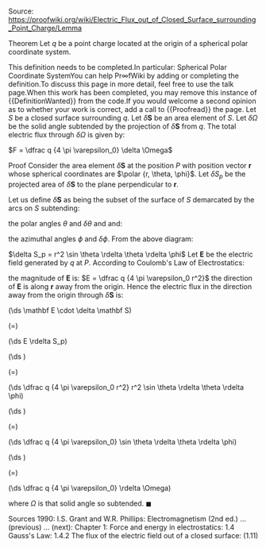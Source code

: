 # 

Source: https://proofwiki.org/wiki/Electric_Flux_out_of_Closed_Surface_surrounding_Point_Charge/Lemma

Theorem
Let $q$ be a point charge located at the origin of a spherical polar coordinate system.


This definition needs to be completed.In particular: Spherical Polar Coordinate SystemYou can help $\mathsf{Pr} \infty \mathsf{fWiki}$ by adding or completing the definition.To discuss this page in more detail, feel free to use the talk page.When this work has been completed, you may remove this instance of {{DefinitionWanted}} from the code.If you would welcome a second opinion as to whether your work is correct, add a call to {{Proofread}} the page.
Let $S$ be a closed surface surrounding $q$.
Let $\delta \mathbf S$ be an area element of $S$.
Let $\delta \Omega$ be the solid angle subtended by the projection of $\delta \mathbf S$ from $q$.
The total electric flux through $\delta \Omega$ is given by:

$F = \dfrac q {4 \pi \varepsilon_0} \delta \Omega$


Proof
Consider the area element $\delta \mathbf S$ at the position $P$ with position vector $\mathbf r$ whose spherical coordinates are $\polar {r, \theta, \phi}$.
Let $\delta S_p$ be the projected area of $\delta \mathbf S$ to the plane perpendicular to $\mathbf r$.




Let us define $\delta \mathbf S$ as being the subset of the surface of $S$ demarcated by the arcs on $S$ subtending:

the polar angles $\theta$ and $\delta \theta$ and
and:

the azimuthal angles $\phi$ and $\delta \phi$.
From the above diagram:

$\delta S_p = r^2 \sin \theta \rdelta \theta \rdelta \phi$
Let $\mathbf E$ be the electric field generated by $q$ at $P$.
According to Coulomb's Law of Electrostatics:

the magnitude of $\mathbf E$ is:
$E = \dfrac q {4 \pi \varepsilon_0 r^2}$
the direction of $\mathbf E$ is along $\mathbf r$ away from the origin.
Hence the electric flux in the direction away from the origin through $\delta \mathbf S$ is:














\(\ds \mathbf E \cdot \delta \mathbf S\)

\(=\)







\(\ds E \rdelta S_p\)




















\(\ds \)

\(=\)







\(\ds \dfrac q {4 \pi \varepsilon_0 r^2} r^2 \sin \theta \rdelta \theta \rdelta \phi\)




















\(\ds \)

\(=\)







\(\ds \dfrac q {4 \pi \varepsilon_0} \sin \theta \rdelta \theta \rdelta \phi\)




















\(\ds \)

\(=\)







\(\ds \dfrac q {4 \pi \varepsilon_0} \rdelta \Omega\)









where $\Omega$ is that solid angle so subtended.
$\blacksquare$


Sources
1990: I.S. Grant and W.R. Phillips: Electromagnetism (2nd ed.) ... (previous) ... (next): Chapter $1$: Force and energy in electrostatics: $1.4$ Gauss's Law: $1.4.2$ The flux of the electric field out of a closed surface: $(1.11)$




